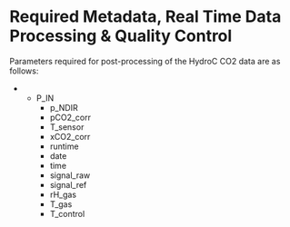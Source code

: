 # Required Metadata, Real Time Data Processing & Quality Control

Parameters required for post-processing of the HydroC CO2 data are as follows:

- - P_IN
    - p_NDIR
    - pCO2_corr
    - T_sensor
    - xCO2_corr
    - runtime
    - date
    - time
    - signal_raw
    - signal_ref
    - rH_gas
    - T_gas
    - T_control